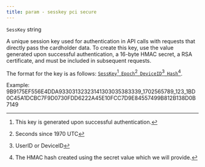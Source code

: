 ```yaml
---
title: param - sesskey pci secure
---
```


`SessKey` string

A unique session key used for authentication in API calls with requests that directly pass the cardholder data. To create this key, use the value generated upon successful authentication, a 16-byte HMAC secret, a RSA certificate, and must be included in subsequent requests.

The format for the key is as follows: [`SessKey`](#user-content-fn-1)[^1]\_[`Epoch`](#user-content-fn-2)[^2]\_[`DeviceID`](#user-content-fn-3)[^3]\_[`Hash`](#user-content-fn-4)[^4].

Example: 9B9175EF556E4DDA93303132323141303035383339\_1702565789\_123\_1BD0C45A1DCBC7F9D0730FDD6222A45E10FCC7D9E84557499B812B138D0B7149

[^1]: &#x20;This key is generated upon successful authentication.

[^2]: Seconds since 1970 UTC

[^3]: UserID or DeviceID

[^4]: The HMAC hash created using the secret value which we will provide.
